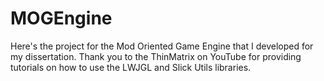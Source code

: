 # MOGEngine
Here's the project for the Mod Oriented Game Engine that I developed for my dissertation. Thank you to the ThinMatrix on YouTube for providing tutorials on how to use the LWJGL and Slick Utils libraries. 
